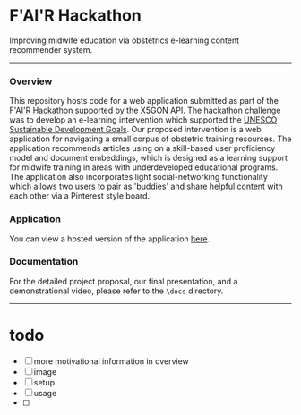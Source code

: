 # F'AI'R Hackathon

Improving midwife education via obstetrics e-learning content recommender system.

---

### Overview

This repository hosts code for a web application submitted as part of the [F'AI'R Hackathon](https://www.x5gon.org/2020/day-2-the-x5gon-hackathon-winners/) supported by the X5GON API. The hackathon challenge was to develop an e-learning intervention which supported the [UNESCO Sustainable Development Goals](https://en.unesco.org/sustainabledevelopmentgoals). Our proposed intervention is a web application for navigating a small corpus of obstetric training resources. The application recommends articles using on a skill-based user proficiency model and document embeddings, which is designed as a learning support for midwife training in areas with underdeveloped educational programs. The application also incorporates light social-networking functionality which allows two users to pair as 'buddies' and share helpful content with each other via a Pinterest style board. 

### Application

You can view a hosted version of the application [here](#).

### Documentation

For the detailed project proposal, our final presentation, and a demonstrational video, please refer to the ```\docs``` directory.

---

# todo

- [ ] more motivational information in overview
- [ ] image
- [ ] setup
- [ ] usage
- [ ] 
